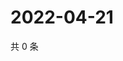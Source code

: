 # 2022-04-21

共 0 条

<!-- BEGIN WEIBO -->
<!-- 最后更新时间 Thu Apr 21 2022 03:13:36 GMT+0800 (China Standard Time) -->

<!-- END WEIBO -->
